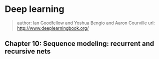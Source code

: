 # Deep learning
> author: Ian Goodfellow and Yoshua Bengio and Aaron Courville
> url: http://www.deeplearningbook.org/

## Chapter 10: Sequence modeling: recurrent and recursive nets
